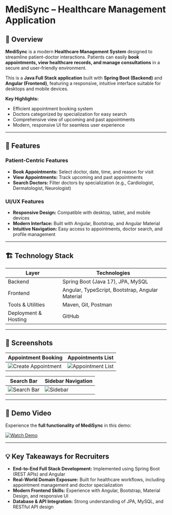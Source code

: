 # MediSync – Healthcare Management Application

## 📌 Overview
**MediSync** is a modern **Healthcare Management System** designed to streamline patient-doctor interactions. Patients can easily **book appointments, view healthcare records, and manage consultations** in a secure and user-friendly environment.  

This is a **Java Full Stack application** built with **Spring Boot (Backend)** and **Angular (Frontend)**, featuring a responsive, intuitive interface suitable for desktops and mobile devices.  

**Key Highlights:**  
- Efficient appointment booking system  
- Doctors categorized by specialization for easy search  
- Comprehensive view of upcoming and past appointments  
- Modern, responsive UI for seamless user experience  

---

## 🚀 Features

### Patient-Centric Features
- **Book Appointments:** Select doctor, date, time, and reason for visit  
- **View Appointments:** Track upcoming and past appointments  
- **Search Doctors:** Filter doctors by specialization (e.g., Cardiologist, Dermatologist, Neurologist)  

### UI/UX Features
- **Responsive Design:** Compatible with desktop, tablet, and mobile devices  
- **Modern Interface:** Built with Angular, Bootstrap, and Angular Material  
- **Intuitive Navigation:** Easy access to appointments, doctor search, and profile management  

---

## 🏗️ Technology Stack

| Layer | Technologies |
|-------|-------------|
| Backend | Spring Boot (Java 17), JPA, MySQL |
| Frontend | Angular, TypeScript, Bootstrap, Angular Material |
| Tools & Utilities | Maven, Git, Postman |
| Deployment & Hosting | GitHub |

---

## 📸 Screenshots

| Appointment Booking | Appointments List |
|---------------------|------------------|
| ![Create Appointment](https://drive.google.com/uc?export=view&id=1t9lPa255CKijw1zJjfKlxrROfaDNqcQo) | ![Appointment List](https://drive.google.com/uc?export=view&id=1fTy_muFG0gd8T1sB6HmzwNVvnw_1ywa0) |

| Search Bar | Sidebar Navigation |
|------------|------------------|
| ![Search Bar](https://drive.google.com/uc?export=view&id=1d80PN1Doc8nTIWJgiemPYdGifsBFK6Mj) | ![Sidebar](https://drive.google.com/uc?export=view&id=1HqjC7rB4Ah3fV6_kITAWK79u_6_32fcq) |

---

## 🎥 Demo Video  

Experience the **full functionality of MediSync** in this demo:  

[![Watch Demo](https://drive.google.com/uc?export=view&id=YOUR_THUMBNAIL_FILE_ID)](https://drive.google.com/file/d/1nuL8WCh3NSw28heN2BCWUUQyShi9LT2G/view?usp=sharing)  

---

## 💡 Key Takeaways for Recruiters
- **End-to-End Full Stack Development:** Implemented using Spring Boot (REST APIs) and Angular  
- **Real-World Domain Exposure:** Built for healthcare workflows, including appointment management and doctor specialization  
- **Modern Frontend Skills:** Experience with Angular, Bootstrap, Material Design, and responsive UI  
- **Database & API Integration:** Strong understanding of JPA, MySQL, and RESTful API design  
